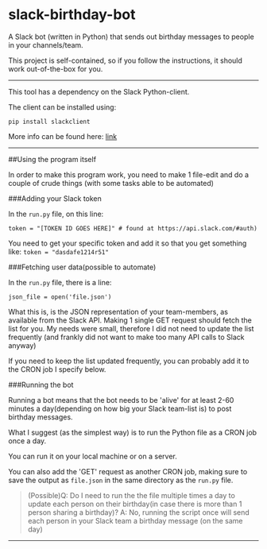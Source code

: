 # slack-birthday-bot

A Slack bot (written in Python) that sends out birthday messages to people in your channels/team.

This project is self-contained, so if you follow the instructions, it should work out-of-the-box for you.

----------

This tool has a dependency on the Slack Python-client.

The client can be installed using:

```
pip install slackclient
```

More info can be found here: [link](https://github.com/slackhq/python-slackclient)

----------

##Using the program itself

In order to make this program work, you need to make 1 file-edit and do a couple of crude things (with some tasks able to be automated)

###Adding your Slack token

In the `run.py` file, on this line:

```
token = "[TOKEN ID GOES HERE]" # found at https://api.slack.com/#auth)  
```

You need to get your specific token and add it so that you get something like: `token = "dasdafe1214r51"`

###Fetching user data(possible to automate)

In the `run.py` file, there is a line: 

```
json_file = open('file.json')
```

What this is, is the JSON representation of your team-members, as available from the Slack API. Making 1 single GET request should fetch the list for you. My needs were small, therefore I did not need to update the list frequently (and frankly did not want to make too many API calls to Slack anyway)

If you need to keep the list updated frequently, you can probably add it to the CRON job I specify below.

###Running the bot

Running a bot means that the bot needs to be 'alive' for at least 2-60 minutes a day(depending on how big your Slack team-list is) to post birthday messages.

What I suggest (as the simplest way) is to run the Python file as a CRON job once a day.

You can run it on your local machine or on a server.

You can also add the 'GET' request as another CRON job, making sure to save the output as `file.json` in the same directory as the `run.py` file.

> (Possible)Q: Do I need to run the the file multiple times a day to update each person on their birthday(in case there is more than 1 person sharing a birthday)?
> A: No, running the script once will send each person in your Slack team a birthday message (on the same day)

----------